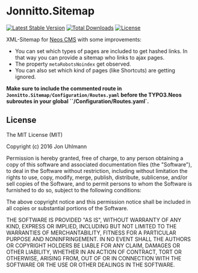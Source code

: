 Jonnitto.Sitemap
================

[![Latest Stable Version](https://poser.pugx.org/jonnitto/sitemap/v/stable)](https://packagist.org/packages/jonnitto/sitemap)
[![Total Downloads](https://poser.pugx.org/jonnitto/sitemap/downloads)](https://packagist.org/packages/jonnitto/sitemap)
[![License](https://poser.pugx.org/jonnitto/sitemap/license)](https://packagist.org/packages/jonnitto/sitemap)

XML-Sitemap for [Neos CMS](https://www.neos.io) with some improvements:

* You can set which types of pages are included to get hashed links. In that way you can provide a sitemap who links  to ajax pages.
* The property `metaRobotsNoindex` get observed.
* You can also set which kind of pages (like Shortcuts) are getting ignored.

**Make sure to include the commented route in `Jonnitto.Sitemap/Configuration/Routes.yaml` before the TYPO3.Neos subroutes in your global ``/Configuration/Routes.yaml`.**


License
-------
The MIT License (MIT)

Copyright (c) 2016 Jon Uhlmann

Permission is hereby granted, free of charge, to any person obtaining a copy
of this software and associated documentation files (the "Software"), to deal
in the Software without restriction, including without limitation the rights
to use, copy, modify, merge, publish, distribute, sublicense, and/or sell
copies of the Software, and to permit persons to whom the Software is
furnished to do so, subject to the following conditions:

The above copyright notice and this permission notice shall be included in all
copies or substantial portions of the Software.

THE SOFTWARE IS PROVIDED "AS IS", WITHOUT WARRANTY OF ANY KIND, EXPRESS OR
IMPLIED, INCLUDING BUT NOT LIMITED TO THE WARRANTIES OF MERCHANTABILITY,
FITNESS FOR A PARTICULAR PURPOSE AND NONINFRINGEMENT. IN NO EVENT SHALL THE
AUTHORS OR COPYRIGHT HOLDERS BE LIABLE FOR ANY CLAIM, DAMAGES OR OTHER
LIABILITY, WHETHER IN AN ACTION OF CONTRACT, TORT OR OTHERWISE, ARISING FROM,
OUT OF OR IN CONNECTION WITH THE SOFTWARE OR THE USE OR OTHER DEALINGS IN THE
SOFTWARE.
